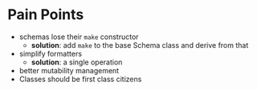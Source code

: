 # Pain Points

- schemas lose their `make` constructor
  - **solution**: add `make` to the base Schema class and derive from that
- simplify formatters
  - **solution**: a single operation
- better mutability management
- Classes should be first class citizens
